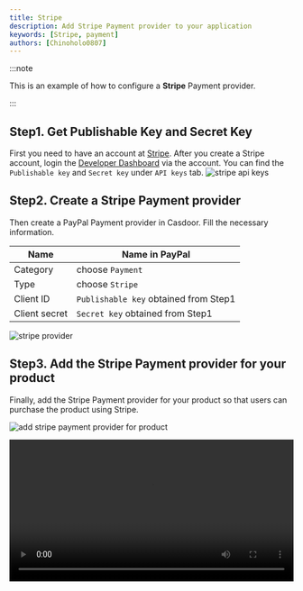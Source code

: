 ```yaml
---
title: Stripe
description: Add Stripe Payment provider to your application
keywords: [Stripe, payment]
authors: [Chinoholo0807]
---
```


:::note

This is an example of how to configure a **Stripe** Payment provider.

:::

## Step1. Get Publishable Key and Secret Key

First you need to have an account at [Stripe](https://www.stripe.com/).
After you create a Stripe account, login the [Developer Dashboard](https://dashboard.stripe.com/test/apikeys) via the account.
You can find the `Publishable key` and `Secret key` under `API keys` tab.
![stripe api keys](/img/providers/payment/stripe_api_keys.png)

## Step2. Create a Stripe Payment provider

Then create a PayPal Payment provider in Casdoor. Fill the necessary information.

|    Name       |   Name in PayPal |
|      ----     |   ----          |  
|Category       |   choose `Payment`                        |
|Type           |   choose `Stripe`                         |
|Client ID      |   `Publishable key` obtained from Step1   |
|Client secret  |   `Secret key` obtained from Step1        |

![stripe provider](/img/providers/payment/stripe_provider.png)

## Step3. Add the Stripe Payment provider for your product

Finally, add the Stripe Payment provider for your product so that users can purchase the product using Stripe.

![add stripe payment provider for product](/img/providers/payment/stripe_product.png)

<video src="/video/provider/payment/use_stripe_buy_product.mp4" controls="controls" width="100%"></video>
